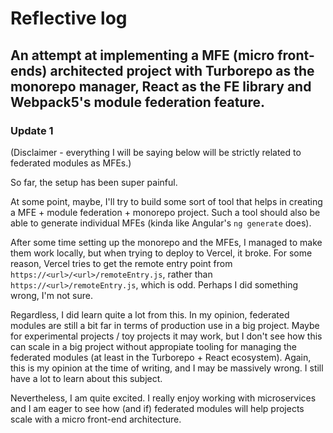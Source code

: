 # Reflective log

## An attempt at implementing a MFE (micro front-ends) architected project with Turborepo as the monorepo manager, React as the FE library and Webpack5's module federation feature.

### Update 1

(Disclaimer - everything I will be saying below will be strictly related to federated modules as MFEs.)

So far, the setup has been super painful.

At some point, maybe, I'll try to build some sort of tool that helps in creating a MFE + module federation + monorepo project.
Such a tool should also be able to generate individual MFEs (kinda like Angular's `ng generate` does).

After some time setting up the monorepo and the MFEs, I managed to make them work locally, but when trying to
deploy to Vercel, it broke. For some reason, Vercel tries to get the remote entry point from `https://<url>/<url>/remoteEntry.js`,
rather than `https://<url>/remoteEntry.js`, which is odd. Perhaps I did something wrong, I'm not sure.

Regardless, I did learn quite a lot from this. In my opinion, federated modules are still a bit far in terms of production use in
a big project. Maybe for experimental projects / toy projects it may work, but I don't see how this can scale in a big project
without appropiate tooling for managing the federated modules (at least in the Turborepo + React ecosystem).
Again, this is my opinion at the time of writing, and I may be massively wrong.
I still have a lot to learn about this subject.

Nevertheless, I am quite excited. I really enjoy working with microservices and I am eager to see how (and if) federated modules will help
projects scale with a micro front-end architecture.
